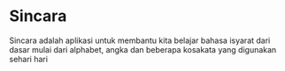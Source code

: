 # Sincara
Sincara adalah aplikasi untuk membantu kita belajar bahasa isyarat dari dasar mulai dari alphabet, angka dan beberapa kosakata yang digunakan sehari hari 
